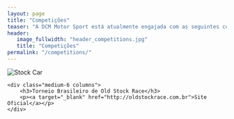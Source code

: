 ```yaml
---
layout: page
title: "Competições"
teaser: "A DCM Motor Sport está atualmente engajada com as seguintes competições:"
header:
   image_fullwidth: "header_competitions.jpg"
   title: "Competições"
permalink: "/competitions/"
---
```


<div class="row t60">
    <div class="medium-6 columns">
        <img src="{{ site.urlimg }}old_stock_race_competition.jpg" alt="Stock Car">
    </div>

    <div class="medium-6 columns">
        <h3>Torneio Brasileiro de Old Stock Race</h3>
        <p><a target="_blank" href="http://oldstockrace.com.br">Site Oficial</a></p>
    </div>
</div>
